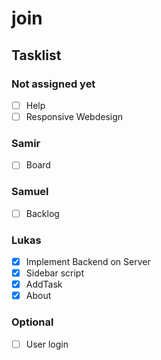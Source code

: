 ﻿# join

<h2>Tasklist</h2>

<h3>Not assigned yet</h3>

- [ ] Help
- [ ] Responsive Webdesign

<h3>Samir</h3>

- [ ] Board

<h3>Samuel</h3>

- [ ] Backlog 

<h3>Lukas</h3>

- [X] Implement Backend on Server
- [X] Sidebar script
- [X] AddTask
- [X] About

<h3>Optional</h3>

- [ ] User login
